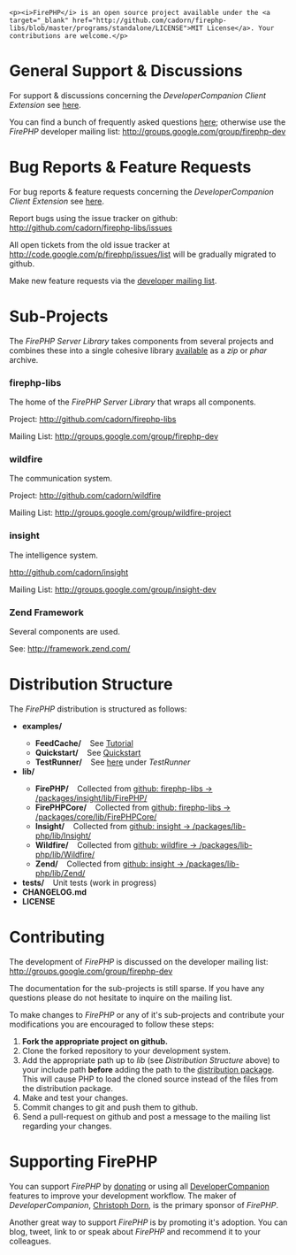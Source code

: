 
<div class="summary">

    <p><i>FirePHP</i> is an open source project available under the <a target="_blank" href="http://github.com/cadorn/firephp-libs/blob/master/programs/standalone/LICENSE">MIT License</a>. Your contributions are welcome.</p>

</div>


<h1>General Support &amp; Discussions</h1>

<p class="info">For support &amp; discussions concerning the <i>DeveloperCompanion Client Extension</i> see <a href="/Companion/Support/">here</a>.</p>

<p>You can find a bunch of frequently asked questions <a href="../FAQ/">here</a>; otherwise use the <i>FirePHP</i> developer mailing list: <a target="_blank" href="http://groups.google.com/group/firephp-dev">http://groups.google.com/group/firephp-dev</a></p>


<h1>Bug Reports &amp; Feature Requests</h1>

<p class="info">For bug reports &amp; feature requests concerning the <i>DeveloperCompanion Client Extension</i> see <a href="/Companion/Support/">here</a>.</p>

<p>Report bugs using the issue tracker on github: <a href="http://github.com/cadorn/firephp-libs/issues" target="_blank">http://github.com/cadorn/firephp-libs/issues</a></p>

<p class="note">All open tickets from the old issue tracker at <a target="_blank" href="http://code.google.com/p/firephp/issues/list">http://code.google.com/p/firephp/issues/list</a> will be gradually migrated to github.</p>

<p>Make new feature requests via the <a target="_blank" href="http://groups.google.com/group/firephp-dev">developer mailing list</a>.</p>


<h1>Sub-Projects</h1>

<p>The <i>FirePHP Server Library</i> takes components from several projects and combines these into a single cohesive library <a href="../Install/">available</a>
as a <i>zip</i> or <i>phar</i> archive.</p>


<h3>firephp-libs</h3>

<p>The home of the <i>FirePHP Server Library</i> that wraps all components.</p>

<p>Project: <a href="http://github.com/cadorn/firephp-libs" target="_blank">http://github.com/cadorn/firephp-libs</a></p>
<p>Mailing List: <a target="_blank" href="http://groups.google.com/group/firephp-dev">http://groups.google.com/group/firephp-dev</a></p>


<h3>wildfire</h3>

<p>The communication system.</p>

<p>Project: <a href="http://github.com/cadorn/wildfire" target="_blank">http://github.com/cadorn/wildfire</a></p>
<p>Mailing List: <a target="_blank" href="http://groups.google.com/group/wildfire-project">http://groups.google.com/group/wildfire-project</a></p>


<h3>insight</h3>

<p>The intelligence system.</p>

<p><a href="http://github.com/cadorn/insight" target="_blank">http://github.com/cadorn/insight</a></p>
<p>Mailing List: <a target="_blank" href="http://groups.google.com/group/insight-dev">http://groups.google.com/group/insight-dev</a></p>


<h3>Zend Framework</h3>

<p>Several components are used.</p>

<p>See: <a href="http://framework.zend.com/" target="_blank">http://framework.zend.com/</a></p>


<h1><a name="Distribution Structure"></a>Distribution Structure</h1>

<p>The <i>FirePHP</i> distribution is structured as follows:</p>

<ul class="plain">
    <li><b>examples/</b></li>
    <ul>
        <li><b>FeedCache/</b> &nbsp;&nbsp; See <a target="_blank" href="http://www.christophdorn.com/Blog/2010/08/24/gain-insight-into-your-cache-interaction-with-firephp-companion/">Tutorial</a></li>
        <li><b>Quickstart/</b> &nbsp;&nbsp; See <a href="../Quickstart">Quickstart</a></li>
        <li><b>TestRunner/</b> &nbsp;&nbsp; See <a target="_blank" href="http://reference.developercompanion.com/Tools/FirePHPCompanion/Run/Examples/">here</a> under <i>TestRunner</i></li>
    </ul>
    <li><b>lib/</b></li>
    <ul>
        <li><b>FirePHP/</b> &nbsp;&nbsp; Collected from <a target="_blank" href="http://github.com/cadorn/firephp-libs/tree/master/packages/insight/lib/FirePHP/">github: firephp-libs -> /packages/insight/lib/FirePHP/</a></li>
        <li><b>FirePHPCore/</b> &nbsp;&nbsp; Collected from <a target="_blank" href="http://github.com/cadorn/firephp-libs/tree/master/packages/core/lib/FirePHPCore/">github: firephp-libs -> /packages/core/lib/FirePHPCore/</a></li>
        <li><b>Insight/</b> &nbsp;&nbsp; Collected from <a target="_blank" href="http://github.com/cadorn/insight/tree/master/packages/lib-php/lib/Insight/">github: insight -> /packages/lib-php/lib/Insight/</a></li>
        <li><b>Wildfire/</b> &nbsp;&nbsp; Collected from <a target="_blank" href="http://github.com/cadorn/wildfire/tree/master/packages/lib-php/lib/Wildfire/">github: wildfire -> /packages/lib-php/lib/Wildfire/</a></li>
        <li><b>Zend/</b> &nbsp;&nbsp; Collected from <a target="_blank" href="http://github.com/cadorn/insight/tree/master/packages/lib-php/lib/Zend/">github: insight -> /packages/lib-php/lib/Zend/</a></li>
    </ul>
    <li><b>tests/</b> &nbsp;&nbsp; Unit tests (work in progress)</li>
    <li><b>CHANGELOG.md</b></li>
    <li><b>LICENSE</b></li>
</ul>

<h1>Contributing</h1>

<p>The development of <i>FirePHP</i> is discussed on the developer mailing list: <a target="_blank" href="http://groups.google.com/group/firephp-dev">http://groups.google.com/group/firephp-dev</a></p>

<p>The documentation for the sub-projects is still sparse. If you have any questions please do not hesitate to inquire on the mailing list.</p>

<p>To make changes to <i>FirePHP</i> or any of it's sub-projects and contribute your modifications you are encouraged to follow these steps:</p>

<ol>
    <li><b>Fork the appropriate project on github.</b></li>
    <li>Clone the forked repository to your development system.</li>
    <li>Add the appropriate path up to <i>lib</i> (see <i>Distribution Structure</i> above) to your include path <b>before</b> adding the path to the <a href="../Install/">distribution package</a>. This will cause PHP to load the cloned source instead of the files from the distribution package.</li>
    <li>Make and test your changes.</li>
    <li>Commit changes to git and push them to github.</li>
    <li>Send a pull-request on github and post a message to the mailing list regarding your changes.</li>
</ol>

<h1>Supporting FirePHP</h1>

<p>You can support <i>FirePHP</i> by <a target="_blank" href="http://www.firephp.org/HQ/Contribute.htm?Trigger=Donate">donating</a> or using all <a target="_blank" href="http://www.developercompanion.com/">DeveloperCompanion</a> features to improve your development workflow.
The maker of <i>DeveloperCompanion</i>, <a target="_blank" href="http://www.christophdorn.com/">Christoph Dorn</a>, is the primary sponsor of <i>FirePHP</i>.</p>

<p>Another great way to support <i>FirePHP</i> is by promoting it's adoption. You can blog, tweet, link to or speak about <i>FirePHP</i> and recommend it to your colleagues.</p>
